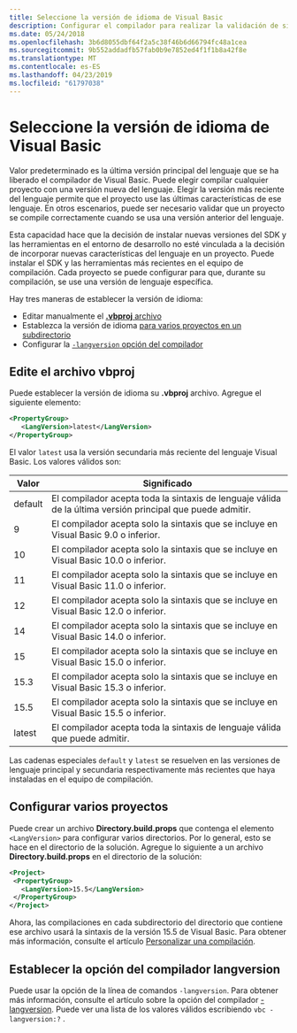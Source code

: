 ```yaml
---
title: Seleccione la versión de idioma de Visual Basic
description: Configurar el compilador para realizar la validación de sintaxis mediante una versión específica del compilador.
ms.date: 05/24/2018
ms.openlocfilehash: 3b6d8055dbf64f2a5c38f46b6d66794fc48a1cea
ms.sourcegitcommit: 9b552addadfb57fab0b9e7852ed4f1f1b8a42f8e
ms.translationtype: MT
ms.contentlocale: es-ES
ms.lasthandoff: 04/23/2019
ms.locfileid: "61797038"
---
```

# <a name="select-the-visual-basic-language-version"></a>Seleccione la versión de idioma de Visual Basic

Valor predeterminado es la última versión principal del lenguaje que se ha liberado el compilador de Visual Basic. Puede elegir compilar cualquier proyecto con una versión nueva del lenguaje. Elegir la versión más reciente del lenguaje permite que el proyecto use las últimas características de ese lenguaje. En otros escenarios, puede ser necesario validar que un proyecto se compile correctamente cuando se usa una versión anterior del lenguaje.

Esta capacidad hace que la decisión de instalar nuevas versiones del SDK y las herramientas en el entorno de desarrollo no esté vinculada a la decisión de incorporar nuevas características del lenguaje en un proyecto. Puede instalar el SDK y las herramientas más recientes en el equipo de compilación. Cada proyecto se puede configurar para que, durante su compilación, se use una versión de lenguaje específica.

Hay tres maneras de establecer la versión de idioma:

- Editar manualmente el [ **.vbproj** archivo](#edit-the-vbproj-file)
- Establezca la versión de idioma [para varios proyectos en un subdirectorio](#configure-multiple-projects)
- Configurar la [ `-langversion` opción del compilador](#set-the-langversion-compiler-option)

## <a name="edit-the-vbproj-file"></a>Edite el archivo vbproj

Puede establecer la versión de idioma su **.vbproj** archivo. Agregue el siguiente elemento:

```xml
<PropertyGroup>
   <LangVersion>latest</LangVersion>
</PropertyGroup>
```

El valor `latest` usa la versión secundaria más reciente del lenguaje Visual Basic. Los valores válidos son:

|Valor|Significado|
|------------|-------------|
|default|El compilador acepta toda la sintaxis de lenguaje válida de la última versión principal que puede admitir.|
|9|El compilador acepta solo la sintaxis que se incluye en Visual Basic 9.0 o inferior.|
|10|El compilador acepta solo la sintaxis que se incluye en Visual Basic 10.0 o inferior.|
|11|El compilador acepta solo la sintaxis que se incluye en Visual Basic 11.0 o inferior.|
|12|El compilador acepta solo la sintaxis que se incluye en Visual Basic 12.0 o inferior.|
|14|El compilador acepta solo la sintaxis que se incluye en Visual Basic 14.0 o inferior.|
|15|El compilador acepta solo la sintaxis que se incluye en Visual Basic 15.0 o inferior.|
|15.3|El compilador acepta solo la sintaxis que se incluye en Visual Basic 15.3 o inferior.|
|15.5|El compilador acepta solo la sintaxis que se incluye en Visual Basic 15.5 o inferior.|
|latest|El compilador acepta toda la sintaxis de lenguaje válida que puede admitir.|

Las cadenas especiales `default` y `latest` se resuelven en las versiones de lenguaje principal y secundaria respectivamente más recientes que haya instaladas en el equipo de compilación.

## <a name="configure-multiple-projects"></a>Configurar varios proyectos

Puede crear un archivo **Directory.build.props** que contenga el elemento `<LangVersion>` para configurar varios directorios. Por lo general, esto se hace en el directorio de la solución. Agregue lo siguiente a un archivo **Directory.build.props** en el directorio de la solución:

```xml
<Project>
 <PropertyGroup>
   <LangVersion>15.5</LangVersion>
 </PropertyGroup>
</Project>
```

Ahora, las compilaciones en cada subdirectorio del directorio que contiene ese archivo usará la sintaxis de la versión 15.5 de Visual Basic. Para obtener más información, consulte el artículo [Personalizar una compilación](/visualstudio/msbuild/customize-your-build).

## <a name="set-the-langversion-compiler-option"></a>Establecer la opción del compilador langversion

Puede usar la opción de la línea de comandos `-langversion`. Para obtener más información, consulte el artículo sobre la opción del compilador [-langversion](../reference/command-line-compiler/langversion.md). Puede ver una lista de los valores válidos escribiendo `vbc -langversion:?` .
